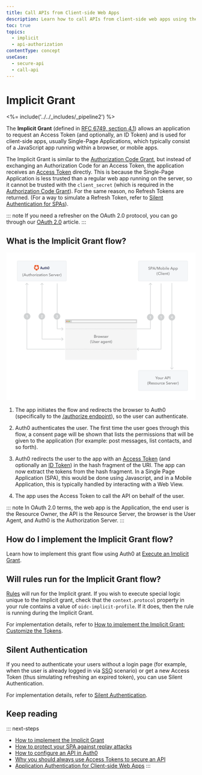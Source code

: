 ```yaml
---
title: Call APIs from Client-side Web Apps
description: Learn how to call APIs from client-side web apps using the Implicit Grant.
toc: true
topics:
  - implicit
  - api-authorization
contentType: concept
useCase:
  - secure-api
  - call-api
---
```

# Implicit Grant

<%= include('../../_includes/_pipeline2') %>

The **Implicit Grant** (defined in [RFC 6749, section 4.1](https://tools.ietf.org/html/rfc6749#section-4.2)) allows an application to request an Access Token (and optionally, an ID Token) and is used for client-side apps, usually Single-Page Applications, which typically consist of a JavaScript app running within a browser, or mobile apps. 

The Implicit Grant is similar to the [Authorization Code Grant](/api-auth/grant/authorization-code), but instead of exchanging an Authorization Code for an Access Token, the application receives an [Access Token](/tokens/concepts/overview-access-tokens) directly. This is because the Single-Page Application is less trusted than a regular web app running on the server, so it cannot be trusted with the `client_secret` (which is required in the [Authorization Code Grant](/api-auth/grant/authorization-code)). For the same reason, no Refresh Tokens are returned. (For a way to simulate a Refresh Token, refer to [Silent Authentication for SPAs](/api-auth/tutorials/silent-authentication)).

::: note
If you need a refresher on the OAuth 2.0 protocol, you can go through our [OAuth 2.0](/protocols/oauth2) article.
:::

## What is the Implicit Grant flow?

![Implicit Grant](/media/articles/api-auth/implicit-grant.png)

 1. The app initiates the flow and redirects the browser to Auth0 (specifically to the [/authorize endpoint](/api/authentication#implicit-grant)), so the user can authenticate.

 1. Auth0 authenticates the user. The first time the user goes through this flow, a consent page will be shown that lists the permissions that will be given to the application (for example: post messages, list contacts, and so forth).

 1. Auth0 redirects the user to the app with an [Access Token](/tokens/concepts/overview-access-tokens) (and optionally an [ID Token](/tokens/id-token)) in the hash fragment of the URI. The app can now extract the tokens from the hash fragment. In a Single Page Application (SPA), this would be done using Javascript, and in a Mobile Application, this is typically handled by interacting with a Web View.

 1. The app uses the Access Token to call the API on behalf of the user.

::: note
In OAuth 2.0 terms, the web app is the Application, the end user is the Resource Owner, the API is the Resource Server, the browser is the User Agent, and Auth0 is the Authorization Server.
:::

## How do I implement the Implicit Grant flow?

Learn how to implement this grant flow using Auth0 at [Execute an Implicit Grant](/api-auth/tutorials/implicit-grant).

## Will rules run for the Implicit Grant flow?

[Rules](/rules) will run for the Implicit grant. If you wish to execute special logic unique to the Implicit grant, check that the `context.protocol` property in your rule contains a value of `oidc-implicit-profile`. If it does, then the rule is running during the Implicit Grant.

For implementation details, refer to [How to implement the Implicit Grant: Customize the Tokens](/api-auth/tutorials/implicit-grant#optional-customize-the-tokens).

## Silent Authentication

If you need to authenticate your users without a login page (for example, when the user is already logged in via [SSO](/sso) scenario) or get a new Access Token (thus simulating refreshing an expired token), you can use Silent Authentication.

For implementation details, refer to [Silent Authentication](/api-auth/tutorials/silent-authentication).

## Keep reading

::: next-steps
* [How to implement the Implicit Grant](/api-auth/tutorials/implicit-grant)
* [How to protect your SPA against replay attacks](/api-auth/tutorials/nonce)
* [How to configure an API in Auth0](/api-auth/guides/configure-api)
* [Why you should always use Access Tokens to secure an API](/api-auth/why-use-access-tokens-to-secure-apis)
* [Application Authentication for Client-side Web Apps](/application-auth/client-side-web)
:::

